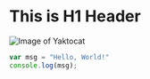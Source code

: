 # This is H1 Header

![Image of Yaktocat](https://octodex.github.com/images/yaktocat.png)

``` javascript
var msg = "Hello, World!"
console.log(msg);
```
